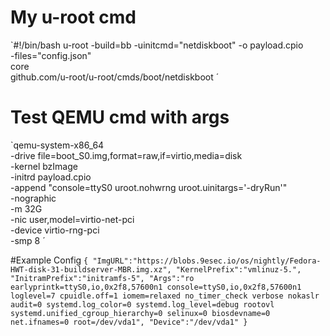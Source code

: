 # My u-root cmd

`#!/bin/bash
 u-root -build=bb -uinitcmd="netdiskboot" -o payload.cpio \
 -files="config.json" \
 core \
 github.com/u-root/u-root/cmds/boot/netdiskboot
´
# Test QEMU cmd with args

`qemu-system-x86_64 \
-drive file=boot_S0.img,format=raw,if=virtio,media=disk \
-kernel bzImage \
-initrd payload.cpio \
-append "console=ttyS0 uroot.nohwrng uroot.uinitargs='-dryRun'" \
-nographic \
-m 32G \
-nic user,model=virtio-net-pci \
-device virtio-rng-pci \
-smp 8 ´

#Example Config
`
{
	"ImgURL":"https://blobs.9esec.io/os/nightly/Fedora-HWT-disk-31-buildserver-MBR.img.xz",
	"KernelPrefix":"vmlinuz-5.",
	"InitramPrefix":"initramfs-5",
	"Args":"ro earlyprintk=ttyS0,io,0x2f8,57600n1 console=ttyS0,io,0x2f8,57600n1 loglevel=7 cpuidle.off=1 iomem=relaxed no_timer_check verbose nokaslr audit=0 systemd.log_color=0 systemd.log_level=debug rootovl systemd.unified_cgroup_hierarchy=0 selinux=0 biosdevname=0 net.ifnames=0 root=/dev/vda1",
	"Device":"/dev/vda1"
}
`